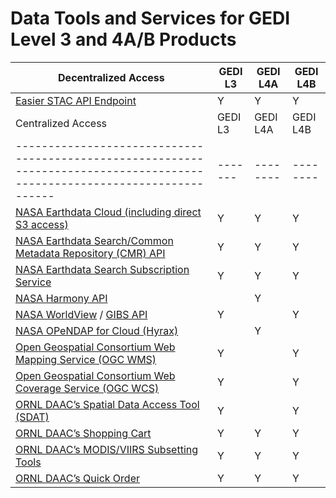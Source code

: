 # Data Tools and Services for GEDI Level 3 and 4A/B Products

| Decentralized Access                                                                                                        | GEDI L3 | GEDI L4A | GEDI L4B |
| -------------------------------------------------------------------------------------------------------------------------- | ------- | -------- | -------- |
| [Easier STAC API Endpoint](http:///stac.easierdata.info)             | Y       | Y        | Y        |
| Centralized Access                                                                                                        | GEDI L3 | GEDI L4A | GEDI L4B |
| -------------------------------------------------------------------------------------------------------------------------- | ------- | -------- | -------- |
| [NASA Earthdata Cloud (including direct S3 access)](https://data.ornldaac.earthdata.nasa.gov/s3credentialsREADME)             | Y       | Y        | Y        |
| [NASA Earthdata Search/Common Metadata Repository (CMR) API](https://cmr.earthdata.nasa.gov/search/site/docs/search/api.html) | Y       | Y        | Y        |
| [NASA Earthdata Search Subscription Service](https://search.earthdata.nasa.gov/search?fi=GEDI)                                | Y       | Y        | Y        |
| [NASA Harmony API](https://harmony.earthdata.nasa.gov/)                                                                       |         | Y        |          |
| [NASA WorldView](https://worldview.earthdata.nasa.gov/) / [GIBS API](https://nasa-gibs.github.io/gibs-api-docs/)                 | Y       |          | Y        |
| [NASA OPeNDAP for Cloud (Hyrax)](https://opendap.earthdata.nasa.gov/)                                                         |         | Y        |          |
| [Open Geospatial Consortium Web Mapping Service (OGC WMS)](https://webmap.ornl.gov/ogc/help/sdat_help_index.html)             | Y       |          | Y        |
| [Open Geospatial Consortium Web Coverage Service (OGC WCS)](https://webmap.ornl.gov/ogc/help/sdat_help_index.html)            | Y       |          | Y        |
| [ORNL DAAC’s Spatial Data Access Tool (SDAT)](https://webmap.ornl.gov/ogc)                                                   | Y       |          | Y        |
| [ORNL DAAC’s Shopping Cart](https://daac.ornl.gov/gedi)                                                                      | Y       | Y        | Y        |
| [ORNL DAAC’s MODIS/VIIRS Subsetting Tools](https://modis.ornl.gov/globalsubset)                                              | Y       | Y        | Y        |
| [ORNL DAAC’s Quick Order](https://daac.ornl.gov/gedi)                                                                        | Y       | Y        | Y        |
